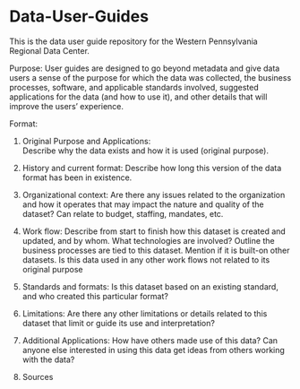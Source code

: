 # Data-User-Guides

This is the data user guide repository for the Western Pennsylvania Regional Data Center. 

Purpose: User guides are designed to go beyond metadata and give data users a sense of the purpose for which the data was collected, the business processes, software, and applicable standards involved, suggested applications for the data (and how to use it), and other details that will improve the users’ experience.

Format:

1. Original Purpose and Applications:  
Describe why the data exists and how it is used (original purpose). 

2. History and current format: 
Describe how long this version of the data format has been in existence. 

3. Organizational context: 
Are there any issues related to the organization and how it operates that may impact the nature and quality of the dataset? Can relate to budget, staffing, mandates, etc.

4. Work flow: 
Describe from start to finish how this dataset is created and updated, and by whom. What technologies are involved? Outline the business processes are tied to this dataset. Mention if it is built-on other datasets. Is this data used in any other work flows not related to its original purpose

5. Standards and formats: 
Is this dataset based on an existing standard, and who created this particular format?

6. Limitations: 
Are there any other limitations or details related to this dataset that limit or guide its use and interpretation?

7. Additional Applications: 
How have others made use of this data? Can anyone else interested in using this data get ideas from others working with the data?

8. Sources
